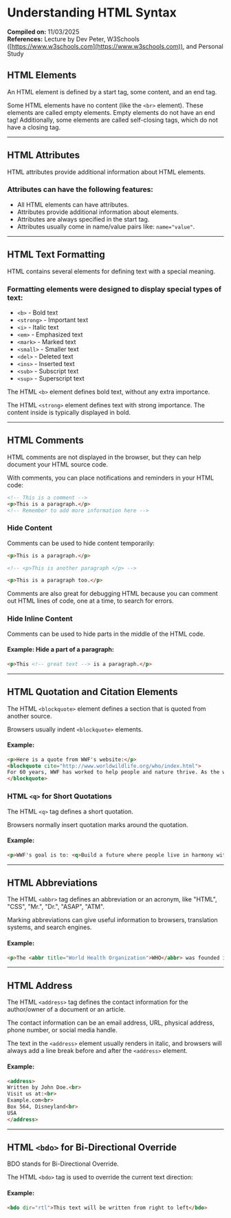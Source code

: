 # Understanding HTML Syntax

**Compiled on:** 11/03/2025  
**References:** Lecture by Dev Peter, W3Schools ([https://www.w3schools.com](https://www.w3schools.com)), and Personal Study  

## HTML Elements  
An HTML element is defined by a start tag, some content, and an end tag.

<!-- An image will go here showing a simple code structure of an HTML element -->

Some HTML elements have no content (like the `<br>` element). These elements are called empty elements. Empty elements do not have an end tag! Additionally, some elements are called self-closing tags, which do not have a closing tag.

---

## HTML Attributes  
HTML attributes provide additional information about HTML elements.

<!-- An image will go here showing a simple code structure of an HTML attribute -->

### Attributes can have the following features:
- All HTML elements can have attributes.
- Attributes provide additional information about elements.
- Attributes are always specified in the start tag.
- Attributes usually come in name/value pairs like: `name="value"`.

---

## HTML Text Formatting  
HTML contains several elements for defining text with a special meaning.

### Formatting elements were designed to display special types of text:

- `<b>` - Bold text  
- `<strong>` - Important text  
- `<i>` - Italic text  
- `<em>` - Emphasized text  
- `<mark>` - Marked text  
- `<small>` - Smaller text  
- `<del>` - Deleted text  
- `<ins>` - Inserted text  
- `<sub>` - Subscript text  
- `<sup>` - Superscript text  

The HTML `<b>` element defines bold text, without any extra importance.

The HTML `<strong>` element defines text with strong importance. The content inside is typically displayed in bold.

<!-- Some pictures go here to display the emphasis of the difference between semantics and non-semantics, syntax-only tags -->

---

## HTML Comments  
HTML comments are not displayed in the browser, but they can help document your HTML source code.

With comments, you can place notifications and reminders in your HTML code:

```html
<!-- This is a comment -->
<p>This is a paragraph.</p>
<!-- Remember to add more information here -->
```

### Hide Content  
Comments can be used to hide content temporarily:

```html
<p>This is a paragraph.</p>

<!-- <p>This is another paragraph </p> -->

<p>This is a paragraph too.</p>
```

Comments are also great for debugging HTML because you can comment out HTML lines of code, one at a time, to search for errors.

<!-- Some pictures go here emphasizing the importance of maintaining good practice of writing HTML comments as part of HTML documents in web projects -->

### Hide Inline Content  
Comments can be used to hide parts in the middle of the HTML code.

#### Example: Hide a part of a paragraph:

```html
<p>This <!-- great text --> is a paragraph.</p>
```

---

## HTML Quotation and Citation Elements  
The HTML `<blockquote>` element defines a section that is quoted from another source.

Browsers usually indent `<blockquote>` elements.

#### Example:
```html
<p>Here is a quote from WWF's website:</p>
<blockquote cite="http://www.worldwildlife.org/who/index.html">
For 60 years, WWF has worked to help people and nature thrive. As the world's leading conservation organization, WWF works in nearly 100 countries. At every level, we collaborate with people around the world to develop and deliver innovative solutions that protect communities, wildlife, and the places in which they live.
</blockquote>
```

<!-- Some pictures go here displaying the results of the above code -->

### HTML `<q>` for Short Quotations  
The HTML `<q>` tag defines a short quotation.

Browsers normally insert quotation marks around the quotation.

#### Example:
```html
<p>WWF's goal is to: <q>Build a future where people live in harmony with nature.</q></p>
```

<!-- Some pictures go here displaying the results of the above code -->

---

## HTML Abbreviations  
The HTML `<abbr>` tag defines an abbreviation or an acronym, like "HTML", "CSS", "Mr.", "Dr.", "ASAP", "ATM".

Marking abbreviations can give useful information to browsers, translation systems, and search engines.

#### Example:
```html
<p>The <abbr title="World Health Organization">WHO</abbr> was founded in 1948.</p>
```

<!-- Some pictures go here displaying the results of the above code -->

---

## HTML Address  
The HTML `<address>` tag defines the contact information for the author/owner of a document or an article.

The contact information can be an email address, URL, physical address, phone number, or social media handle.

The text in the `<address>` element usually renders in italic, and browsers will always add a line break before and after the `<address>` element.

#### Example:
```html
<address>
Written by John Doe.<br>
Visit us at:<br>
Example.com<br>
Box 564, Disneyland<br>
USA
</address>
```

<!-- Some pictures go here displaying the results of the above code -->

---

## HTML `<bdo>` for Bi-Directional Override  
BDO stands for Bi-Directional Override.

The HTML `<bdo>` tag is used to override the current text direction:

#### Example:
```html
<bdo dir="rtl">This text will be written from right to left</bdo>
```

<!-- Some pictures go here displaying the results of the above code -->
